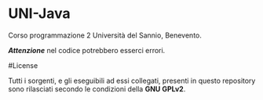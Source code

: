 # UNI-Java


Corso programmazione 2 Università del Sannio, Benevento.

***Attenzione*** nel codice potrebbero esserci errori.

#License

Tutti i sorgenti, e gli eseguibili ad essi collegati, presenti in questo repository sono rilasciati secondo le condizioni della **GNU GPLv2**.
